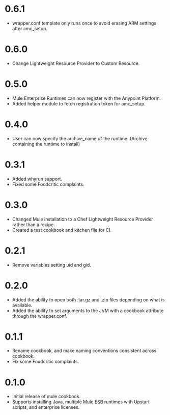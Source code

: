 # 0.6.1

* wrapper.conf template only runs once to avoid erasing ARM settings after amc_setup.

# 0.6.0

* Change Lightweight Resource Provider to Custom Resource.

# 0.5.0

* Mule Enterprise Runtimes can now register with the Anypoint Platform.
* Added helper module to fetch registration token for amc_setup.

# 0.4.0

* User can now specify the archive_name of the runtime. (Archive containing the runtime to install)

# 0.3.1

* Added whyrun support.
* Fixed some Foodcritic complaints.

# 0.3.0

* Changed Mule installation to a Chef Lightweight Resource Provider rather than a recipe.
* Created a test cookbook and kitchen file for CI.

# 0.2.1

* Remove variables setting uid and gid.

# 0.2.0

* Added the ability to open both .tar.gz and .zip files depending on what is available.
* Added the ability to set arguments to the JVM with a cookbook attribute through the wrapper.conf.

# 0.1.1

* Rename cookbook, and make naming conventions consistent across cookbook.
* Fix some Foodcritic complaints.

# 0.1.0

* Initial release of mule cookbook.
* Supports installing Java, multiple Mule ESB runtimes with Upstart scripts, and enterprise licenses.
